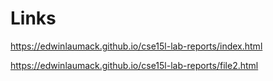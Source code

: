 # Links

https://edwinlaumack.github.io/cse15l-lab-reports/index.html

https://edwinlaumack.github.io/cse15l-lab-reports/file2.html

